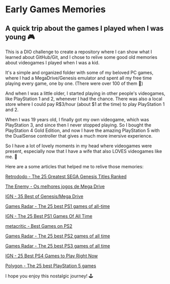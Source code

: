 # Early Games Memories
## A quick trip about the games I played when I was young 🎮

This is a DIO challenge to create a repository where I can show what I learned about GitHub/Git, and I chose to relive some good old memories about videogames I played when I was a kid.

It's a simple and organized folder with some of my beloved PC games, where I had a MegaDrive/Genesis emulator and spent all my free time playing every game, one by one. (There were over 100 of them 🤯)

And when I was a little older, I started playing in other people's videogames, like PlayStation 1 and 2, whenever I had the chance. There was also a local store where I could pay R$3/hour (about $1 at the time) to play PlayStation 1 and 2.

When I was 19 years old, I finally got my own videogame, which was PlayStation 3, and since then I never stopped playing. So I bought the PlayStation 4 Gold Edition, and now I have the amazing PlayStation 5 with the DualSense controller that gives a much more imersive experience.

So I have a lot of lovely moments in my head where videogames were present, especially now that I have a wife that also LOVES videogames like me. 💙

Here are a some articles that helped me to relive those memories:

[Retrododo - The 25 Greatest SEGA Genesis Titles Ranked](https://www.theenemy.com.br/selecao-the-enemy/melhores-jogos-mega-drive#item-list-40)

[The Enemy - Os melhores jogos de Mega Drive](https://www.theenemy.com.br/selecao-the-enemy/melhores-jogos-mega-drive#item-list-8)

[IGN - 35 Best of Genesis/Mega Drive](https://www.ign.com/playlist/joshgowing/lists/copy-of-best-of-genesismega-drive)

[Games Radar - The 25 best PS1 games of all-time](https://www.gamesradar.com/best-psx-games/)

[IGN - The 25 Best PS1 Games Of All Time](https://www.ign.com/articles/best-ps1-games-playstation)

[metacritic - Best Games on PS2](https://www.metacritic.com/browse/game/ps2/)

[Games Radar - The 25 best PS2 games of all time](https://www.gamesradar.com/best-ps2-games-all-time/)

[Games Radar - The 25 best PS3 games of all time](https://www.gamesradar.com/best-ps3-games/)

[IGN - 25 Best PS4 Games to Play Right Now](https://www.ign.com/articles/best-ps4-games)

[Polygon - The 25 best PlayStation 5 games](https://www.polygon.com/ps5/21720698/best-ps5-games-playstation-5)


I hope you enjoy this nostalgic journey! 🕹
